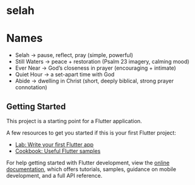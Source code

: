 # selah


# Names

- Selah → pause, reflect, pray (simple, powerful)
- Still Waters → peace + restoration (Psalm 23 imagery, calming mood)
- Ever Near → God’s closeness in prayer (encouraging + intimate)
- Quiet Hour → a set-apart time with God
- Abide → dwelling in Christ (short, deeply biblical, strong prayer connotation)

## Getting Started

This project is a starting point for a Flutter application.

A few resources to get you started if this is your first Flutter project:

- [Lab: Write your first Flutter app](https://docs.flutter.dev/get-started/codelab)
- [Cookbook: Useful Flutter samples](https://docs.flutter.dev/cookbook)

For help getting started with Flutter development, view the
[online documentation](https://docs.flutter.dev/), which offers tutorials,
samples, guidance on mobile development, and a full API reference.
